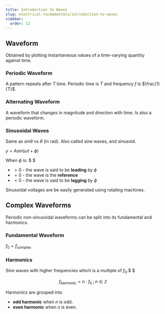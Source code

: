 ```yaml
---
title: Introduction to Waves
slug: electrical-fundamentals/introduction-to-waves
sidebar:
  order: 12
---
```


## Waveform

Obtained by plotting instantaneous values of a time-varying quantity against
time.

### Periodic Waveform

A pattern repeats after $T$ time. Periodic time is $T$ and frequency $f$ is
$\frac{1}{T}$.

### Alternating Waveform

A waveform that changes in magnitude and direction with time. Is also a periodic
waveform.

### Sinusoidal Waves

Same as $sin\theta$ vs $\theta$ (in rad). Also called sine waves, and sinusoid.

$y=Asin(\omega{t}+\phi)$

When $\phi$ is: $ $

- $\gt{0}$ - the wave is said to be **leading** by $\phi$
- $=0$ - the wave is the **reference**
- $\lt{0}$ - the wave is said to be **lagging** by $\phi$

Sinusoidal voltages are be easily generated using rotating machines.

## Complex Waveforms

Periodic non-sinusoidal waveforms can be split into its fundamental and
harmonics.

### Fundamental Waveform

$f_0=f_{\text{complex}}$

### Harmonics

Sine waves with higher frequencies which is a multiple of $f_0$.$ $

```math
f_{\text{harmonic}} =
n\cdot
f_0\;;\,n\in\mathbb{Z}
```

Harmonics are grouped into

- **odd harmonic** when $n$ is odd.
- **even harmonic** when $n$ is even.
